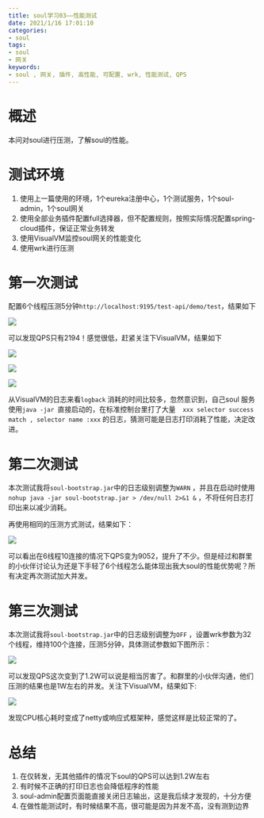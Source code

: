 ```yaml
---
title: soul学习03——性能测试
date: 2021/1/16 17:01:10
categories:
- soul
tags:
- soul
- 网关
keywords:
- soul , 网关, 插件, 高性能, 可配置, wrk, 性能测试, QPS
---
```


# 概述

本问对soul进行压测，了解soul的性能。

<!-- more -->

# 测试环境

1. 使用上一篇使用的环境，1个eureka注册中心，1个测试服务，1个soul-admin，1个soul网关
2. 使用全部业务插件配置full选择器，但不配置规则，按照实际情况配置spring-cloud插件，保证正常业务转发
3. 使用VisualVM监控soul网关的性能变化
4. 使用wrk进行压测

# 第一次测试

配置6个线程压测5分钟`http://localhost:9195/test-api/demo/test`，结果如下

![](https://rfc2616.oss-cn-beijing.aliyuncs.com/blog/soul03-01.jpg)

可以发现QPS只有2194！感觉很低，赶紧关注下VisualVM，结果如下

![](https://rfc2616.oss-cn-beijing.aliyuncs.com/blog/soul03-02.jpeg)

![](/Users/luoxiaolong/Documents/梦码/01作业/soul03-03.jpeg)

![](https://rfc2616.oss-cn-beijing.aliyuncs.com/blog/soul03-04.jpeg)

从VisualVM的日志来看`logback` 消耗的时间比较多，忽然意识到，自己soul 服务使用`java -jar `直接启动的，在标准控制台里打了大量`  xxx selector success match , selector name :xxx` 的日志，猜测可能是日志打印消耗了性能，决定改进。

# 第二次测试

本次测试我将`soul-bootstrap.jar`中的日志级别调整为`WARN` ，并且在启动时使用`nohup java -jar soul-bootstrap.jar > /dev/null 2>&1 &` ，不将任何日志打印出来以减少消耗。

再使用相同的压测方式测试，结果如下：

![](https://rfc2616.oss-cn-beijing.aliyuncs.com/blog/soul03-05.jpeg)

可以看出在6线程10连接的情况下QPS变为9052，提升了不少。但是经过和群里的小伙伴讨论认为还是下手轻了6个线程怎么能体现出我大soul的性能优势呢？所有决定再次测试加大并发。

# 第三次测试

本次测试我将`soul-bootstrap.jar`中的日志级别调整为`OFF` ，设置wrk参数为32个线程，维持100个连接，压测5分钟，具体测试参数如下图所示：

![](https://rfc2616.oss-cn-beijing.aliyuncs.com/blog/soul03-06.jpeg)

可以发现QPS这次变到了1.2W可以说是相当厉害了。和群里的小伙伴沟通，他们压测的结果也是1W左右的并发。关注下VisualVM，结果如下:

![](https://rfc2616.oss-cn-beijing.aliyuncs.com/blog/soul03-07.jpeg)

发现CPU核心耗时变成了netty或响应式框架种，感觉这样是比较正常的了。

# 总结

1. 在仅转发，无其他插件的情况下soul的QPS可以达到1.2W左右
2. 有时候不正确的打印日志也会降低程序的性能
3. soul-admin配置页面能直接关闭日志输出，这是我后续才发现的，十分方便
4. 在做性能测试时，有时候结果不高，很可能是因为并发不高，没有测到边界